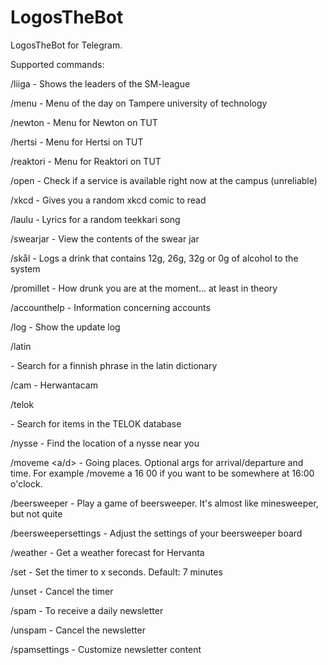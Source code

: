 # LogosTheBot
LogosTheBot for Telegram.

Supported commands:

/liiga - Shows the leaders of the SM-league

/menu - Menu of the day on Tampere university of technology

/newton - Menu for Newton on TUT

/hertsi - Menu for Hertsi on TUT

/reaktori - Menu for Reaktori on TUT

/open - Check if a service is available right now at the campus (unreliable)

/xkcd - Gives you a random xkcd comic to read

/laulu - Lyrics for a random teekkari song

/swearjar - View the contents of the swear jar

/skål - Logs a drink that contains 12g, 26g, 32g or 0g of alcohol to the system

/promillet - How drunk you are at the moment... at least in theory

/accounthelp - Information concerning accounts

/log - Show the update log

/latin <search> - Search for a finnish phrase in the latin dictionary
  
/cam - Herwantacam

/telok <search> - Search for items in the TELOK database
  
/nysse <line> - Find the location of a nysse near you
  
/moveme <a/d> <hour> <minute> - Going places. Optional args for arrival/departure and time. For example /moveme a 16 00 if you want to be somewhere at 16:00 o'clock.
  
/beersweeper - Play a game of beersweeper. It's almost like minesweeper, but not quite

/beersweepersettings - Adjust the settings of your beersweeper board

/weather - Get a weather forecast for Hervanta


/set <x> - Set the timer to x seconds. Default: 7 minutes
  
/unset - Cancel the timer


/spam - To receive a daily newsletter

/unspam - Cancel the newsletter

/spamsettings - Customize newsletter content

